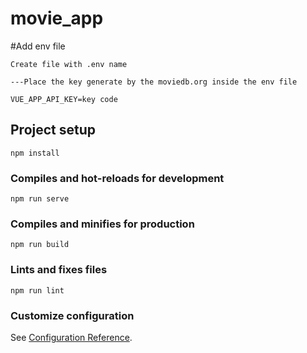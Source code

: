 # movie_app

#Add env file
```
Create file with .env name 

---Place the key generate by the moviedb.org inside the env file

VUE_APP_API_KEY=key code
```


## Project setup
```
npm install
```

### Compiles and hot-reloads for development
```
npm run serve
```

### Compiles and minifies for production
```
npm run build
```

### Lints and fixes files
```
npm run lint
```

### Customize configuration
See [Configuration Reference](https://cli.vuejs.org/config/).
